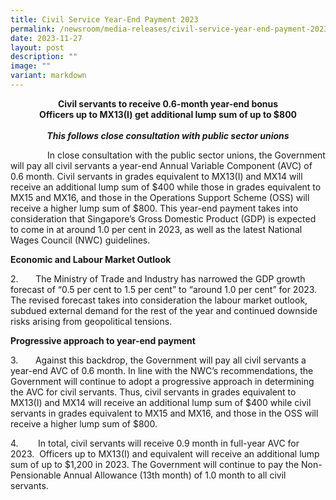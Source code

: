 ```yaml
---
title: Civil Service Year‑End Payment 2023
permalink: /newsroom/media-releases/civil-service-year-end-payment-2023/
date: 2023-11-27
layout: post
description: ""
image: ""
variant: markdown
---
```

<p style="text-align:center"><strong> Civil servants to receive 0.6-month year-end bonus<br> Officers up to MX13(I) get additional lump sum of up to $800<br><br><i>This follows close consultation with public sector unions</i></strong></p>

  &nbsp;&nbsp;&nbsp;&nbsp;&nbsp;&nbsp;&nbsp;&nbsp;&nbsp;&nbsp;&nbsp;&nbsp; &nbsp; In close consultation with the public sector unions, the Government will pay all civil servants a year-end Annual Variable Component (AVC) of 0.6 month. Civil servants in grades equivalent to MX13(I) and MX14 will receive an additional lump sum of $400 while those in grades equivalent to MX15 and MX16, and those in the Operations Support Scheme (OSS) will receive a higher lump sum of $800. This year-end payment takes into consideration that Singapore’s Gross Domestic Product (GDP) is expected to come in at around 1.0 per cent in 2023, as well as the latest National Wages Council (NWC) guidelines.<br>

<b>Economic and Labour Market Outlook</b><br>

2.&nbsp;&nbsp;&nbsp;&nbsp;&nbsp;&nbsp; The Ministry of Trade and Industry has narrowed the GDP growth forecast of “0.5 per cent to 1.5 per cent” to “around 1.0 per cent” for 2023. The revised forecast takes into consideration the labour market outlook, subdued external demand for the rest of the year and continued downside risks arising from geopolitical tensions.<br>

<b>Progressive approach to year-end payment</b><br>

3.&nbsp;&nbsp;&nbsp;&nbsp;&nbsp;&nbsp; Against this backdrop, the Government will pay all civil servants a year-end AVC of 0.6 month. In line with the NWC’s recommendations, the Government will continue to adopt a progressive approach in determining the AVC for civil servants. Thus, civil servants in grades equivalent to MX13(I) and MX14 will receive an additional lump sum of $400 while civil servants in grades equivalent to MX15 and MX16, and those in the OSS will receive a higher lump sum of $800.<br>

4.&nbsp;&nbsp;&nbsp;&nbsp;&nbsp;&nbsp;&nbsp; In total, civil servants will receive 0.9 month in full-year AVC for 2023.&nbsp; Officers up to MX13(I) and equivalent will receive an additional lump sum of up to $1,200 in 2023. The Government will continue to pay the Non-Pensionable Annual Allowance (13th month) of 1.0 month to all civil servants.<br>